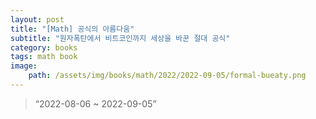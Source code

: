 ```yaml
---
layout: post
title: "[Math] 공식의 아름다움"
subtitle: "원자폭탄에서 비트코인까지 세상을 바꾼 절대 공식"
category: books
tags: math book
image:
    path: /assets/img/books/math/2022/2022-09-05/formal-bueaty.png
---
```


> “2022-08-06 ~ 2022-09-05”